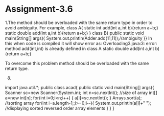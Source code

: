 # Assignment-3.6

1.The method should be overloaded with the same return type in order to
avoid ambiguity.
For example,
class A{
static int add(int a,int b){return a+b;}
static double add(int a,int b){return a+b;}
}
class B{
public static void main(String[] args){
System.out.println(Adder.add(11,11));//ambiguity
}}
In this when code is compiled it will show error as:
Overloading3.java:3: error: method add(int,int) is already defined in class A
static double add(int a,int b){return a+b;}

To overcome this problem method should be overloaded with the same return type.


8.
import java.util.*;
public class acad{
public static void main(String[] args){
Scanner sc=new Scanner(System.in);
int n=sc.nextInt();   //size of array
int[] a=new int[n];
for(int i=0;i<n;i++)
{
a[i]=sc.nextInt();
}
Arrays.sort(a);   //sorting array
for(int i=a.length-1;;i>=0;i--){
System.out.println(a[i]+" ");  //displaying sorted reversed order array elements
}
}
}

